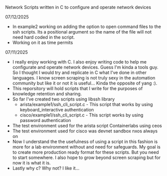 Network Scripts written in C to configure and operate network devices

07/12/2025
- In example2 working on adding the option to open command files to the ssh scripts. Its a positional argument so the name of the file will not need hard coded in the script.
- Working on it as time permits

07/11/2025
- I really enjoy working with C. I also enjoy writing code to help me configurate and operate network devices. Guess I'm kinda a tools guy. So I thought I would try and replicate in C what I've done in other languages. I know screen scraping is not truly sexy in the automation community but like it or not it is useful... Kinda the opposite of yang :).
- This reporsitory will hold scripts that I write for the purposes of knowledge retention and sharing.
- So far I've created two scripts using libssh library
   * arista/example1/ssh_cli_script.c - This script that works by using keyboard_interactive authentication
   * cisco/example1/ssh_cli_script.c - This script works by using password authentication
- The test environment used for the arista script Containerlabs using ceos
- The test environment used for cisco was devnet sandbox nxos always on
- Now I understand the the usefulness of using a script in this fashion is more for a lab environment without and need for safeguards. My goal is to create more production ready format for these scripts. But you need to start somewhere. I also hope to grow beyond screen scraping but for now it is what it is.
- Lastly why c? Why not? I like it...
